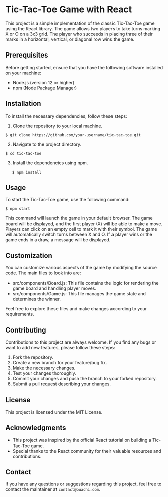 # Tic-Tac-Toe Game with React

This project is a simple implementation of the classic Tic-Tac-Toe game using the React library. The game allows two players to take turns marking X or O on a 3x3 grid. The player who succeeds in placing three of their marks in a horizontal, vertical, or diagonal row wins the game.

## Prerequisites

Before getting started, ensure that you have the following software installed on your machine:

- Node.js (version 12 or higher)
- npm (Node Package Manager)

## Installation

To install the necessary dependencies, follow these steps:

1. Clone the repository to your local machine.

```shell
$ git clone https://github.com/your-username/tic-tac-toe.git
```

2. Navigate to the project directory.

```shell
$ cd tic-tac-toe
```

3. Install the dependencies using npm.

```shell
   $ npm install
```

## Usage

To start the Tic-Tac-Toe game, use the following command:

```shell
$ npm start
```

This command will launch the game in your default browser. The game board will be displayed, and the first player (X) will be able to make a move. Players can click on an empty cell to mark it with their symbol. The game will automatically switch turns between X and O. If a player wins or the game ends in a draw, a message will be displayed.

## Customization

You can customize various aspects of the game by modifying the source code. The main files to look into are:

- src/components/Board.js: This file contains the logic for rendering the game board and handling player moves.
- src/components/Game.js: This file manages the game state and determines the winner.

Feel free to explore these files and make changes according to your requirements.

## Contributing

Contributions to this project are always welcome. If you find any bugs or want to add new features, please follow these steps:

1. Fork the repository.
2. Create a new branch for your feature/bug fix.
3. Make the necessary changes.
4. Test your changes thoroughly.
5. Commit your changes and push the branch to your forked repository.
6. Submit a pull request describing your changes.

## License

This project is licensed under the MIT License.

## Acknowledgments

- This project was inspired by the official React tutorial on building a Tic-Tac-Toe game.
- Special thanks to the React community for their valuable resources and contributions.

## Contact

If you have any questions or suggestions regarding this project, feel free to contact the maintainer at `contact@ouachi.com`.
